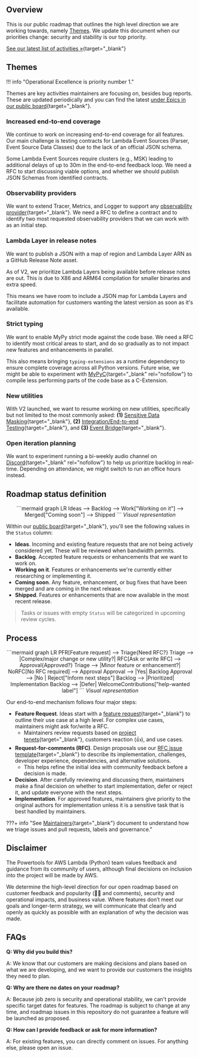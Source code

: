 <!-- markdownlint-disable MD043 -->

## Overview

This is our public roadmap that outlines the high level direction we are working towards, namely [Themes](#themes). We update this document when our priorities change: security and stability is our top priority.

[See our latest list of activities »](https://github.com/orgs/aws-powertools/projects/3?query=is%3Aopen+sort%3Aupdated-desc){target="_blank"}

## Themes

!!! info "Operational Excellence is priority number 1."

Themes are key activities maintainers are focusing on, besides bug reports. These are updated periodically and you can find the latest [under Epics in our public board](https://github.com/orgs/aws-powertools/projects/3/views/11?query=is%3Aopen+sort%3Aupdated-desc){target="_blank"}.

### Increased end-to-end coverage

We continue to work on increasing end-to-end coverage for all features. Our main challenge is testing contracts for Lambda Event Sources (Parser, Event Source Data Classes) due to the lack of an official JSON schema.

Some Lambda Event Sources require clusters (e.g., MSK) leading to additional delays of up to 30m in the end-to-end feedback loop. We need a RFC to start discussing viable options, and whether we should publish JSON Schemas from identified contracts.

### Observability providers

We want to extend Tracer, Metrics, and Logger to support any [observability provider](https://github.com/aws-powertools/powertools-lambda-python/issues/1433){target="_blank"}. We need a RFC to define a contract and to identify two most requested observability providers that we can work with as an initial step.

### Lambda Layer in release notes

We want to publish a JSON with a map of region and Lambda Layer ARN as a GitHub Release Note asset.

As of V2, we prioritize Lambda Layers being available before release notes are out. This is due to X86 and ARM64 compilation for smaller binaries and extra speed.

This means we have room to include a JSON map for Lambda Layers and facilitate automation for customers wanting the latest version as soon as it's available.

### Strict typing

We want to enable MyPy strict mode against the code base. We need a RFC to identify most critical areas to start, and do so gradually as to not impact new features and enhancements in parallel.

This also means bringing `typing-extensions` as a runtime dependency to ensure complete coverage across all Python versions. Future wise, we might be able to experiment with [MyPyC](https://github.com/mypyc/mypyc){target="_blank" rel="nofollow"} to compile less performing parts of the code base as a C-Extension.

### New utilities
<!-- markdownlint-disable MD013 -->
With V2 launched, we want to resume working on new utilities, specifically but not limited to the most commonly asked: **(1)** [Sensitive Data Masking](https://github.com/aws-powertools/powertools-lambda-python/issues/1173){target="_blank"}, **(2)** [Integration/End-to-end Testing](https://github.com/aws-powertools/powertools-lambda-python/issues/1169){target="_blank"}, and **(3)** [Event Bridge](https://github.com/aws-powertools/powertools-lambda-python/issues/1168){target="_blank"}.

### Open iteration planning

We want to experiment running a bi-weekly audio channel on [Discord](https://discord.gg/B8zZKbbyET){target="_blank" rel="nofollow"} to help us prioritize backlog in real-time. Depending on attendance, we might switch to run an office hours instead.

## Roadmap status definition

<center>
```mermaid
graph LR
    Ideas --> Backlog --> Work["Working on it"] --> Merged["Coming soon"] --> Shipped
```
<i>Visual representation</i>
</center>

Within our [public board](https://github.com/orgs/aws-powertools/projects/3/views/1?query=is%3Aopen+sort%3Aupdated-desc){target="_blank"}, you'll see the following values in the `Status` column:

* **Ideas**. Incoming and existing feature requests that are not being actively considered yet. These will be reviewed when bandwidth permits.
* **Backlog**. Accepted feature requests or enhancements that we want to work on.
* **Working on it**. Features or enhancements we're currently either researching or implementing it.
* **Coming soon**. Any feature, enhancement, or bug fixes that have been merged and are coming in the next release.
* **Shipped**. Features or enhancements that are now available in the most recent release.

> Tasks or issues with empty `Status` will be categorized in upcoming review cycles.

## Process

<center>
```mermaid
graph LR
    PFR[Feature request] --> Triage{Need RFC?}
    Triage --> |Complex/major change or new utility?| RFC[Ask or write RFC] --> Approval{Approved?}
    Triage --> |Minor feature or enhancement?| NoRFC[No RFC required] --> Approval
    Approval --> |Yes| Backlog
    Approval --> |No | Reject["Inform next steps"]
    Backlog --> |Prioritized| Implementation
    Backlog --> |Defer| WelcomeContributions["help-wanted label"]
```
<i>Visual representation</i>
</center>

Our end-to-end mechanism follows four major steps:

* **Feature Request**. Ideas start with a [feature request](https://github.com/aws-powertools/powertools-lambda-python/issues/new?assignees=&labels=feature-request%2Ctriage&template=feature_request.yml&title=Feature+request%3A+TITLE){target="_blank"} to outline their use case at a high level. For complex use cases, maintainers might ask for/write a RFC.
    * Maintainers review requests based on [project tenets](index.md#tenets){target="_blank"}, customers reaction (👍), and use cases.
* **Request-for-comments (RFC)**. Design proposals use our [RFC issue template](https://github.com/aws-powertools/powertools-lambda-python/issues/new?assignees=&labels=RFC%2Ctriage&template=rfc.yml&title=RFC%3A+TITLE){target="_blank"} to describe its implementation, challenges, developer experience, dependencies, and alternative solutions.
    * This helps refine the initial idea with community feedback before a decision is made.
* **Decision**. After carefully reviewing and discussing them, maintainers make a final decision on whether to start implementation, defer or reject it, and update everyone with the next steps.
* **Implementation**. For approved features, maintainers give priority to the original authors for implementation unless it is a sensitive task that is best handled by maintainers.

???+ info "See [Maintainers](https://github.com/aws-powertools/powertools-lambda-python/blob/develop/MAINTAINERS.md){target="_blank"} document to understand how we triage issues and pull requests, labels and governance."

## Disclaimer

The Powertools for AWS Lambda (Python) team values feedback and guidance from its community of users, although final decisions on inclusion into the project will be made by AWS.

We determine the high-level direction for our open roadmap based on customer feedback and popularity (👍🏽 and comments), security and operational impacts, and business value. Where features don’t meet our goals and longer-term strategy, we will communicate that clearly and openly as quickly as possible with an explanation of why the decision was made.

## FAQs

**Q: Why did you build this?**

A: We know that our customers are making decisions and plans based on what we are developing, and we want to provide our customers the insights they need to plan.

**Q: Why are there no dates on your roadmap?**

A: Because job zero is security and operational stability, we can't provide specific target dates for features. The roadmap is subject to change at any time, and roadmap issues in this repository do not guarantee a feature will be launched as proposed.

**Q: How can I provide feedback or ask for more information?**

A: For existing features, you can directly comment on issues. For anything else, please open an issue.

